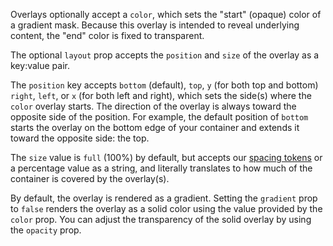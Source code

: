 Overlays optionally accept a `color`, which sets the "start" (opaque) color of a gradient mask. Because this overlay is intended to reveal underlying content, the "end" color is fixed to transparent.

The optional `layout` prop accepts the `position` and `size` of the overlay as a key:value pair.

The `position` key accepts `bottom` (default), `top`, `y` (for both top and bottom) `right`, `left`, or `x` (for both left and right), which sets the side(s) where the `color` overlay starts. The direction of the overlay is always toward the opposite side of the position. For example, the default position of `bottom` starts the overlay on the bottom edge of your container and extends it toward the opposite side: the top.

The `size` value is `full` (100%) by default, but accepts our [spacing tokens](https://playbook.powerapp.cloud/visual_guidelines/spacing) or a percentage value as a string, and literally translates to how much of the container is covered by the overlay(s).

By default, the overlay is rendered as a gradient. Setting the `gradient` prop to `false` renders the overlay as a solid color using the value provided by the `color` prop. You can adjust the transparency of the solid overlay by using the `opacity` prop.
